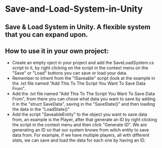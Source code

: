 # Save-and-Load-System-in-Unity
## Save &amp; Load System in Unity. A flexible system that you can expand upon.


## How to use it in your own project:

- Create an empty oject in your project and add the SaveLoadSystem.cs script to it, by right clicking on the script in the context menu on the "Save" or "Load" buttons you can save or load your data. 
- Remember to inherit from the "ISaveable" script (look at the example in the .txt file named "Add This To The Script You Want To Save Data From".
- Add the .txt file named "Add This To The Script You Want To Save Data From", from there you can chose what data you want to save by adding it in the "struct SaveData", saving in the "SaveState()" and then loading the data in the "LoadState()"	
- Add the script "SaveableEntity" to the object you want to save data from, an example is the Player, after that generate an ID by right clicking the script in the context menu and then click "Generate ID". We are generating an ID so that our system knows from witch entity to save data from. For example, if we have multiple players, all with different stats, we can save and load the data for each one by having an ID.
